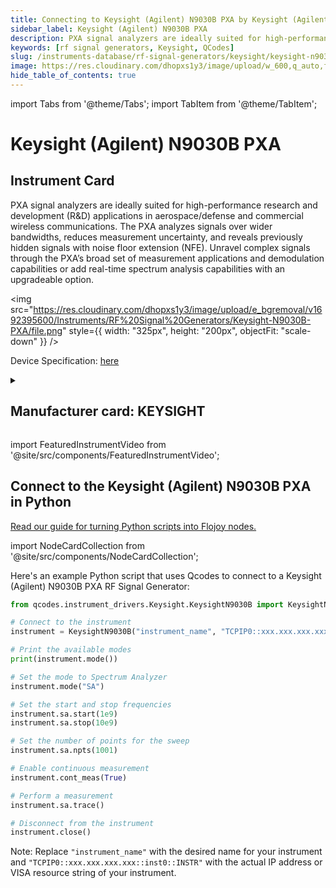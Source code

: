 ```yaml
---
title: Connecting to Keysight (Agilent) N9030B PXA by Keysight (Agilent) in Python
sidebar_label: Keysight (Agilent) N9030B PXA
description: PXA signal analyzers are ideally suited for high-performance research and development (R&D) applications in aerospace/defense and commercial wireless communications. The PXA analyzes signals over wider bandwidths, reduces measurement uncertainty, and reveals previously hidden signals with noise floor extension (NFE). Unravel complex signals through the PXA’s broad set of measurement applications and demodulation capabilities or add real-time spectrum analysis capabilities with an upgradeable option.
keywords: [rf signal generators, Keysight, QCodes]
slug: /instruments-database/rf-signal-generators/keysight/keysight-n9030b-pxa
image: https://res.cloudinary.com/dhopxs1y3/image/upload/w_600,q_auto,f_auto/e_bgremoval/v1692395600/Instruments/RF%20Signal%20Generators/Keysight-N9030B-PXA/file.jpg
hide_table_of_contents: true
---
```


import Tabs from '@theme/Tabs';
import TabItem from '@theme/TabItem';

# Keysight (Agilent) N9030B PXA

## Instrument Card

<div className="flex">

<div>

PXA signal analyzers are ideally suited for high-performance research and development (R&D) applications in aerospace/defense and commercial wireless communications. The PXA analyzes signals over wider bandwidths, reduces measurement uncertainty, and reveals previously hidden signals with noise floor extension (NFE). Unravel complex signals through the PXA’s broad set of measurement applications and demodulation capabilities or add real-time spectrum analysis capabilities with an upgradeable option.

</div>

<img src="https://res.cloudinary.com/dhopxs1y3/image/upload/e_bgremoval/v1692395600/Instruments/RF%20Signal%20Generators/Keysight-N9030B-PXA/file.png" style={{ width: "325px", height: "200px", objectFit: "scale-down" }} />

</div>

<div className="flex text-center">

<p>Device Specification: <a target="\_blank" href="https://www.keysight.com/us/en/assets/7018-05093/data-sheets/5992-1317.pdf">here</a></p>

</div>

<details style={{ marginTop: "15px"}}>
<summary><h2>Manufacturer card: KEYSIGHT</h2></summary>

<img src="https://res.cloudinary.com/dhopxs1y3/image/upload/v1692125973/Instruments/Vendor%20Logos/Keysight.png" style={{ width: "100%", height: "170px",objectFit: "scale-down" }} />

Keysight (Agilent) Technologies, or Keysight, is an American company that manufactures electronics test and measurement equipment and software.

<ul>
  <li>Headquarters: USA</li>
  <li>Yearly Revenue (millions, USD): 5420.0</li>
  <li>Vendor Website: <a href="https://www.keysight.com/us/en/home.html">here</a></li>
</ul>
</details>

import FeaturedInstrumentVideo from '@site/src/components/FeaturedInstrumentVideo';

<FeaturedInstrumentVideo category='RF_SIGNAL_GENERATORS' manufacturer='KEYSIGHT'></FeaturedInstrumentVideo>


## Connect to the Keysight (Agilent) N9030B PXA in Python

[Read our guide for turning Python scripts into Flojoy nodes.](https://docs.flojoy.ai/contribution/blocks/custom-flojoy-block/)

import NodeCardCollection from '@site/src/components/NodeCardCollection';

<Tabs>

<TabItem value="Flojoy" label="Flojoy" className="flojoy-instrument-tabs">

<NodeCardCollection category='RF_SIGNAL_GENERATORS' manufacturer='KEYSIGHT'></NodeCardCollection>

</TabItem>
<TabItem value="QCodes" label="QCodes">

Here's an example Python script that uses Qcodes to connect to a Keysight (Agilent) N9030B PXA RF Signal Generator:

```python
from qcodes.instrument_drivers.Keysight.KeysightN9030B import KeysightN9030B

# Connect to the instrument
instrument = KeysightN9030B("instrument_name", "TCPIP0::xxx.xxx.xxx.xxx::inst0::INSTR")

# Print the available modes
print(instrument.mode())

# Set the mode to Spectrum Analyzer
instrument.mode("SA")

# Set the start and stop frequencies
instrument.sa.start(1e9)
instrument.sa.stop(10e9)

# Set the number of points for the sweep
instrument.sa.npts(1001)

# Enable continuous measurement
instrument.cont_meas(True)

# Perform a measurement
instrument.sa.trace()

# Disconnect from the instrument
instrument.close()
```

Note: Replace `"instrument_name"` with the desired name for your instrument and `"TCPIP0::xxx.xxx.xxx.xxx::inst0::INSTR"` with the actual IP address or VISA resource string of your instrument.

</TabItem>
</Tabs>